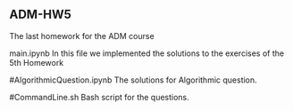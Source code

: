 ## ADM-HW5
The last homework for the ADM course 

main.ipynb
In this file we implemented the solutions to the exercises of the 5th Homework

#AlgorithmicQuestion.ipynb
The solutions for Algorithmic question.

#CommandLine.sh
Bash script for the questions.
